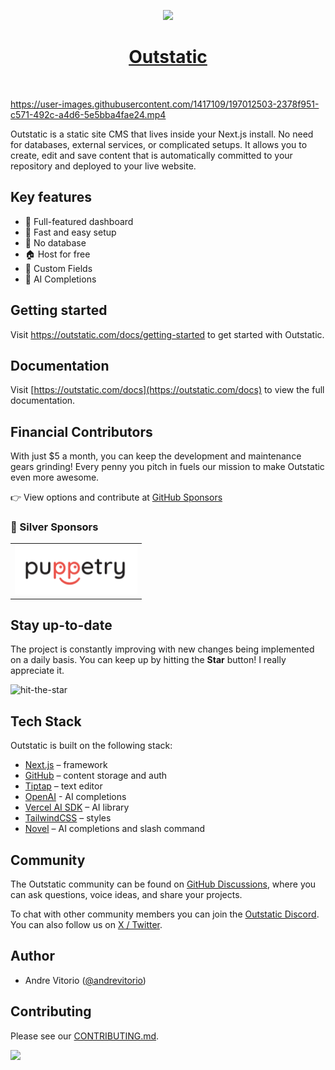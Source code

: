 <p align="center">
  <a href="https://outstatic.com">
    <picture>
      <source media="(prefers-color-scheme: dark)" srcset="https://raw.githubusercontent.com/avitorio/outstatic/main/.github/images/readme-illustration-dark.png">
      <img src="https://raw.githubusercontent.com/avitorio/outstatic/main/.github/images/readme-illustration-light.png">
    </picture>
    <h1 align="center">Outstatic</h1>
  </a>
</p>

<p align="center">
  <a aria-label="NPM version" href="https://www.npmjs.com/package/outstatic">
    <img alt="" src="https://img.shields.io/npm/v/outstatic?style=for-the-badge&labelColor=000000">
  </a>
</p>

https://user-images.githubusercontent.com/1417109/197012503-2378f951-c571-492c-a4d6-5e5bba4fae24.mp4

Outstatic is a static site CMS that lives inside your Next.js install. No need for databases, external services, or complicated setups. It allows you to create, edit and save content that is automatically committed to your repository and deployed to your live website.

## Key features

- 📝 Full-featured dashboard
- 🚀 Fast and easy setup
- 💾 No database
- 🏠 Host for free
- 🧩 Custom Fields
- 🤖 AI Completions

## Getting started

Visit <a aria-label="outstatic getting started" href="https://outstatic.com/learn">https://outstatic.com/docs/getting-started</a> to get started with Outstatic.

## Documentation

Visit [https://outstatic.com/docs](https://outstatic.com/docs) to view the full documentation.

## Financial Contributors

With just $5 a month, you can keep the development and maintenance gears grinding! Every penny you pitch in fuels our mission to make Outstatic even more awesome.

👉 View options and contribute at [GitHub Sponsors](https://github.com/sponsors/avitorio)

### 🥈 Silver Sponsors

<table>
  <tr>
  <td>
<a aria-label="Puppetry" href="https://www.puppetry.com/?utm_source=Outstatic&utm_medium=sponsorship">
<img alt="" src="https://raw.githubusercontent.com/avitorio/outstatic/canary/.github/images/puppetry.png" width="196px">
</a>
</td>
  </tr>
</table>

## Stay up-to-date

The project is constantly improving with new changes being implemented on a daily basis. You can keep up by hitting the **Star** button! I really appreciate it.

![hit-the-star](https://user-images.githubusercontent.com/1417109/197028994-7261693c-0201-4ec7-9c69-a996c9de870c.gif)

## Tech Stack

Outstatic is built on the following stack:

- [Next.js](https://nextjs.org/) – framework
- [GitHub](https://github.com/) – content storage and auth
- [Tiptap](https://tiptap.dev/) – text editor
- [OpenAI](https://openai.com/) - AI completions
- [Vercel AI SDK](https://sdk.vercel.ai/docs) – AI library
- [TailwindCSS](https://tailwindcss.com/) – styles
- [Novel](https://novel.sh) – AI completions and slash command

## Community

The Outstatic community can be found on [GitHub Discussions](https://github.com/avitorio/outstatic/discussions), where you can ask questions, voice ideas, and share your projects.

To chat with other community members you can join the [Outstatic Discord](https://discord.gg/qEjtpn7E6F).
You can also follow us on [X / Twitter](https://x.com/outstatic).

## Author

- Andre Vitorio ([@andrevitorio](https://twitter.com/andrevitorio))

## Contributing

Please see our [CONTRIBUTING.md](/CONTRIBUTING.md).

<a href="https://github.com/avitorio/outstatic/graphs/contributors">
  <img src="https://contrib.rocks/image?repo=avitorio/outstatic" />
</a>
